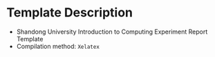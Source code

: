 # Template Description

- Shandong University Introduction to Computing Experiment Report Template
- Compilation method: `Xelatex`
